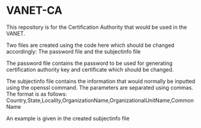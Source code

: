 # VANET-CA

This repository is for the Certification Authority that would be used in the VANET.

Two files are created using the code here which should be changed accordingly: The password file and the subjectinfo file

The password file contains the password to be used for generating certification authority key and certificate which should be changed.

The subjectinfo file contains the information that would normally be inputted using the openssl command. The parameters are separated using commas.
The format is as follows: Country,State,Locality,OrganizationName,OrganizationalUnitName,CommonName

An example is given in the created subjectinfo file